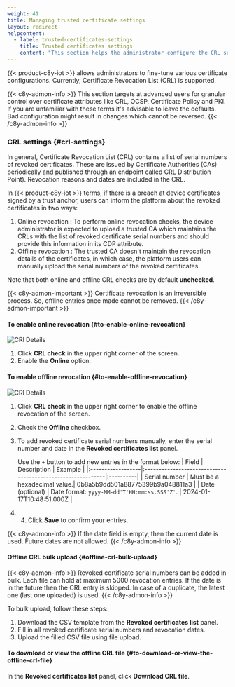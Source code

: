```yaml
---
weight: 41
title: Managing trusted certificate settings
layout: redirect
helpcontent:
  - label: trusted-certificates-settings
    title: Trusted certificates settings
    content: "This section helps the administrator configure the CRL settings (online or offline). If the revoked certificate information is maintained by the issuing CA, then Online check can be chosen. If the CA doesnt maintain the CRL information, offline setup can be chosen. In offline setup, the revoked certificate serial number can either be added manually or can be uploaded in bulk using the file template attached."
---
```


{{< product-c8y-iot >}} allows administrators to fine-tune various certificate configurations.
Currently, Certificate Revocation List (CRL) is supported.

{{< c8y-admon-info >}}
This section targets at advanced users for granular control over certificate attributes like CRL, OCSP, Certificate
Policy and PKI.
If you are unfamiliar with these terms it's advisable to leave the defaults.
Bad configuration might result in changes which cannot be reversed.
{{< /c8y-admon-info >}}

### CRL settings {#crl-settings}

In general, Certificate Revocation List (CRL) contains a list of serial numbers of revoked certificates.
These are issued by Certificate Authorities (CAs) periodically and published through an endpoint called CRL
Distribution Point).
Revocation reasons and dates are included in the CRL.

In {{< product-c8y-iot >}} terms, if there is a breach at device certificates signed by a trust anchor, users
can inform the platform about the revoked certificates in two ways:

1. Online revocation :
   To perform online revocation checks, the device administrator is expected to upload a trusted CA
   which maintains the CRLs with the list of revoked certificate serial numbers 
   and should provide this information in its CDP attribute.
2. Offline revocation :
    The trusted CA doesn't maintain the revocation details of the certificates, in which case, the platform users
   can manually upload the serial numbers of the revoked certificates.

Note that both online and offline CRL checks are by default **unchecked**.

{{< c8y-admon-important >}}
Certificate revocation is an irreversible process. So, offline entries once made cannot be removed.
{{< /c8y-admon-important >}}

#### To enable online revocation {#to-enable-online-revocation}

![CRl Details](/images/users-guide/DeviceManagement/devmgmt-crl-online-option-check.png)

1. Click **CRL check** in the upper right corner of the screen.
2. Enable the **Online** option.

#### To enable offline revocation {#to-enable-offline-revocation}

![CRl Details](/images/users-guide/DeviceManagement/devmgmt-crl-offline-option-check.png)

1. Click **CRL check** in the upper right corner to enable the offline revocation of the screen.
2. Check the **Offline** checkbox.
3. To add revoked certificate serial numbers manually, enter the serial number and date in the **Revoked certificates list**
   panel.

   Use the `+` button to add new entries in the format below:
   | Field | Description | Example |
   |:------------------|:------------------------------------------------------------|:----------|
   | Serial number | Must be a hexadecimal value.| 0b8a5b9dd501a88775399b9a048811a3 |
   | Date (optional)       | Date format: `yyyy-MM-dd'T'HH:mm:ss.SSS'Z'`. | 2024-01-17T10:48:51.000Z |
4. 4. Click **Save** to confirm your entries.

{{< c8y-admon-info >}}
If the date field is empty, then the current date is used. Future dates are not allowed.
{{< /c8y-admon-info >}}

#### Offline CRL bulk upload {#offline-crl-bulk-upload}

{{< c8y-admon-info >}}
Revoked certificate serial numbers can be added in bulk.
Each file can hold at maximum 5000 revocation entries.
If the date is in the future then the CRL entry is skipped.
In case of a duplicate, the latest one (last one uploaded) is used.
{{< /c8y-admon-info >}}

To bulk upload, follow these steps:

1. Download the CSV template from the **Revoked certificates list** panel.
2. Fill in all revoked certificate serial numbers and revocation dates.
3. Upload the filled CSV file using file upload.

#### To download or view the offline CRL file {#to-download-or-view-the-offline-crl-file}

In the **Revoked certificates list** panel, click **Download CRL file**.

